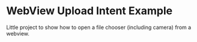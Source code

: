 # WebView Upload Intent Example
Little project to show how to open a file chooser (including camera) from a webview.

